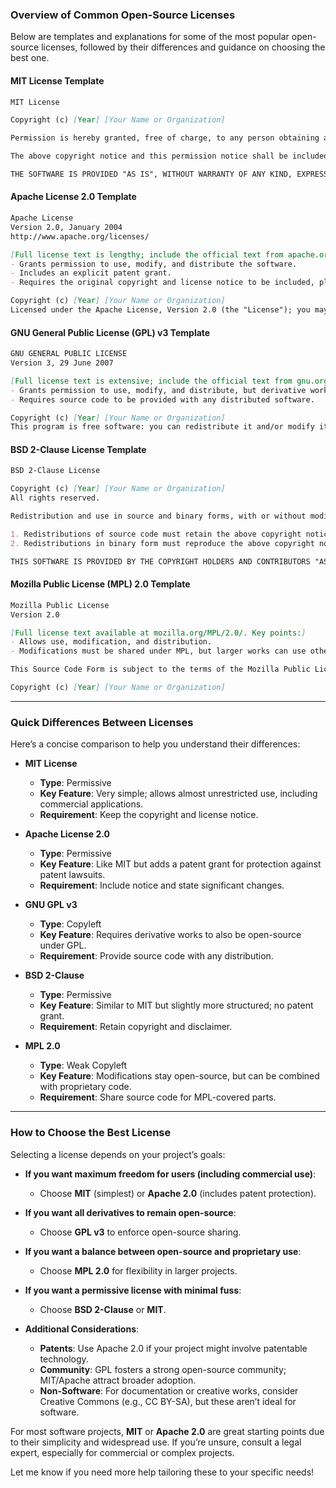 ### Overview of Common Open-Source Licenses

Below are templates and explanations for some of the most popular open-source licenses, followed by their differences and guidance on choosing the best one.

#### MIT License Template
```markdown
MIT License

Copyright (c) [Year] [Your Name or Organization]

Permission is hereby granted, free of charge, to any person obtaining a copy of this software and associated documentation files (the "Software"), to deal in the Software without restriction, including without limitation the rights to use, copy, modify, merge, publish, distribute, sublicense, and/or sell copies of the Software, and to permit persons to whom the Software is furnished to do so, subject to the following conditions:

The above copyright notice and this permission notice shall be included in all copies or substantial portions of the Software.

THE SOFTWARE IS PROVIDED "AS IS", WITHOUT WARRANTY OF ANY KIND, EXPRESS OR IMPLIED, INCLUDING BUT NOT LIMITED TO THE WARRANTIES OF MERCHANTABILITY, FITNESS FOR A PARTICULAR PURPOSE AND NONINFRINGEMENT. IN NO EVENT SHALL THE AUTHORS OR COPYRIGHT HOLDERS BE LIABLE FOR ANY CLAIM, DAMAGES OR OTHER LIABILITY, WHETHER IN AN ACTION OF CONTRACT, TORT OR OTHERWISE, ARISING FROM, OUT OF OR IN CONNECTION WITH THE SOFTWARE OR THE USE OR OTHER DEALINGS IN THE SOFTWARE.
```

#### Apache License 2.0 Template
```markdown
Apache License
Version 2.0, January 2004
http://www.apache.org/licenses/

[Full license text is lengthy; include the official text from apache.org/licenses/LICENSE-2.0. Key points:]
- Grants permission to use, modify, and distribute the software.
- Includes an explicit patent grant.
- Requires the original copyright and license notice to be included, plus a statement of significant changes.

Copyright (c) [Year] [Your Name or Organization]
Licensed under the Apache License, Version 2.0 (the "License"); you may not use this file except in compliance with the License.
```

#### GNU General Public License (GPL) v3 Template
```markdown
GNU GENERAL PUBLIC LICENSE
Version 3, 29 June 2007

[Full license text is extensive; include the official text from gnu.org/licenses/gpl-3.0.txt. Key points:]
- Grants permission to use, modify, and distribute, but derivative works must also be licensed under GPL v3.
- Requires source code to be provided with any distributed software.

Copyright (c) [Year] [Your Name or Organization]
This program is free software: you can redistribute it and/or modify it under the terms of the GNU General Public License as published by the Free Software Foundation, either version 3 of the License, or (at your option) any later version.
```

#### BSD 2-Clause License Template
```markdown
BSD 2-Clause License

Copyright (c) [Year] [Your Name or Organization]
All rights reserved.

Redistribution and use in source and binary forms, with or without modification, are permitted provided that the following conditions are met:

1. Redistributions of source code must retain the above copyright notice, this list of conditions and the following disclaimer.
2. Redistributions in binary form must reproduce the above copyright notice, this list of conditions and the following disclaimer in the documentation and/or other materials provided with the distribution.

THIS SOFTWARE IS PROVIDED BY THE COPYRIGHT HOLDERS AND CONTRIBUTORS "AS IS" AND ANY EXPRESS OR IMPLIED WARRANTIES, INCLUDING, BUT NOT LIMITED TO, THE IMPLIED WARRANTIES OF MERCHANTABILITY AND FITNESS FOR A PARTICULAR PURPOSE ARE DISCLAIMED.
```

#### Mozilla Public License (MPL) 2.0 Template
```markdown
Mozilla Public License
Version 2.0

[Full license text available at mozilla.org/MPL/2.0/. Key points:]
- Allows use, modification, and distribution.
- Modifications must be shared under MPL, but larger works can use other licenses.

This Source Code Form is subject to the terms of the Mozilla Public License, v. 2.0. If a copy of the MPL was not distributed with this file, You can obtain one at http://mozilla.org/MPL/2.0/.

Copyright (c) [Year] [Your Name or Organization]
```

---

### Quick Differences Between Licenses

Here’s a concise comparison to help you understand their differences:

- **MIT License**
  - **Type**: Permissive
  - **Key Feature**: Very simple; allows almost unrestricted use, including commercial applications.
  - **Requirement**: Keep the copyright and license notice.

- **Apache License 2.0**
  - **Type**: Permissive
  - **Key Feature**: Like MIT but adds a patent grant for protection against patent lawsuits.
  - **Requirement**: Include notice and state significant changes.

- **GNU GPL v3**
  - **Type**: Copyleft
  - **Key Feature**: Requires derivative works to also be open-source under GPL.
  - **Requirement**: Provide source code with any distribution.

- **BSD 2-Clause**
  - **Type**: Permissive
  - **Key Feature**: Similar to MIT but slightly more structured; no patent grant.
  - **Requirement**: Retain copyright and disclaimer.

- **MPL 2.0**
  - **Type**: Weak Copyleft
  - **Key Feature**: Modifications stay open-source, but can be combined with proprietary code.
  - **Requirement**: Share source code for MPL-covered parts.

---

### How to Choose the Best License

Selecting a license depends on your project’s goals:

- **If you want maximum freedom for users (including commercial use)**:
  - Choose **MIT** (simplest) or **Apache 2.0** (includes patent protection).

- **If you want all derivatives to remain open-source**:
  - Choose **GPL v3** to enforce open-source sharing.

- **If you want a balance between open-source and proprietary use**:
  - Choose **MPL 2.0** for flexibility in larger projects.

- **If you want a permissive license with minimal fuss**:
  - Choose **BSD 2-Clause** or **MIT**.

- **Additional Considerations**:
  - **Patents**: Use Apache 2.0 if your project might involve patentable technology.
  - **Community**: GPL fosters a strong open-source community; MIT/Apache attract broader adoption.
  - **Non-Software**: For documentation or creative works, consider Creative Commons (e.g., CC BY-SA), but these aren’t ideal for software.

For most software projects, **MIT** or **Apache 2.0** are great starting points due to their simplicity and widespread use. If you’re unsure, consult a legal expert, especially for commercial or complex projects.

Let me know if you need more help tailoring these to your specific needs!
